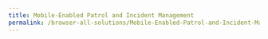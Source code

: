 ```yaml
---
title: Mobile-Enabled Patrol and Incident Management
permalink: /browser-all-solutions/Mobile-Enabled-Patrol-and-Incident-Management
---
```


